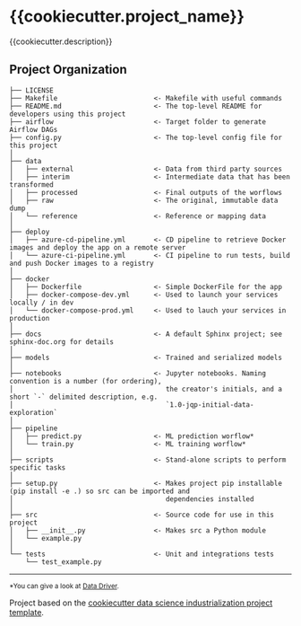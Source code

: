 {{cookiecutter.project_name}}
==============================

{{cookiecutter.description}}

Project Organization
------------

    ├── LICENSE
    ├── Makefile                        <- Makefile with useful commands
    ├── README.md                       <- The top-level README for developers using this project
    ├── airflow                         <- Target folder to generate Airflow DAGs
    ├── config.py                       <- The top-level config file for this project
    │
    ├── data
    │   ├── external                    <- Data from third party sources
    │   ├── interim                     <- Intermediate data that has been transformed
    │   ├── processed                   <- Final outputs of the worflows
    │   ├── raw                         <- The original, immutable data dump
    │   └── reference                   <- Reference or mapping data
    │
    ├── deploy
    │   ├── azure-cd-pipeline.yml       <- CD pipeline to retrieve Docker images and deploy the app on a remote server
    │   └── azure-ci-pipeline.yml       <- CI pipeline to run tests, build and push Docker images to a registry
    │
    ├── docker
    │   ├── Dockerfile                  <- Simple DockerFile for the app
    │   ├── docker-compose-dev.yml      <- Used to launch your services locally / in dev
    │   └── docker-compose-prod.yml     <- Used to lauch your services in production
    │
    ├── docs                            <- A default Sphinx project; see sphinx-doc.org for details
    │
    ├── models                          <- Trained and serialized models
    │
    ├── notebooks                       <- Jupyter notebooks. Naming convention is a number (for ordering),
    │                                      the creator's initials, and a short `-` delimited description, e.g.
    │                                      `1.0-jqp-initial-data-exploration`
    │
    ├── pipeline
    │   ├── predict.py                  <- ML prediction worflow*
    │   └── train.py                    <- ML training worflow*
    │
    ├── scripts                         <- Stand-alone scripts to perform specific tasks
    │
    ├── setup.py                        <- Makes project pip installable (pip install -e .) so src can be imported and 
    │                                      dependencies installed
    │
    ├── src                             <- Source code for use in this project
    │   ├── __init__.py                 <- Makes src a Python module
    │   └── example.py
    │
    └── tests                           <- Unit and integrations tests
        └── test_example.py


--------

<p><small>*You can give a look at <a target="_blank" href="https://github.com/octo-technology/ddapi">Data Driver</a>.</small><p>

<p>Project based on the <a target="_blank" href="https://github.com/Caffeinside/cookiecutter-data-science-indus">cookiecutter data science industrialization project template</a>.</p>
